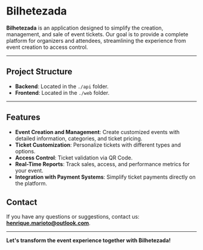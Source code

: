 # Bilhetezada  

**Bilhetezada** is an application designed to simplify the creation, management, and sale of event tickets. Our goal is to provide a complete platform for organizers and attendees, streamlining the experience from event creation to access control.  

---  

## Project Structure  

- **Backend**: Located in the `./api` folder.  
- **Frontend**: Located in the `./web` folder.  

---  

## Features  

- **Event Creation and Management**: Create customized events with detailed information, categories, and ticket pricing.  
- **Ticket Customization**: Personalize tickets with different types and options.  
- **Access Control**: Ticket validation via QR Code.  
- **Real-Time Reports**: Track sales, access, and performance metrics for your event.  
- **Integration with Payment Systems**: Simplify ticket payments directly on the platform.  

## Contact  

If you have any questions or suggestions, contact us: **henrique.marioto@outlook.com**.  

---  

**Let's transform the event experience together with Bilhetezada!**  
